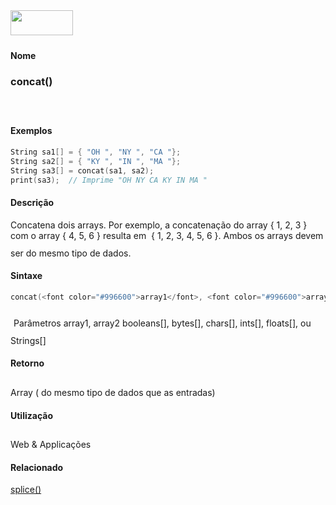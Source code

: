 <img height="40" src="../images/1pix.gif" width="100"/>
<img height="1" src="../images/1pix.gif" width="20"/>
<img height="1" src="../images/1pix.gif" width="555"/>

#### Nome
### concat()
<img height="25" src="../images/1pix.gif" width="1"/>

#### Exemplos

```pde
String sa1[] = { "OH ", "NY ", "CA "}; 
String sa2[] = { "KY ", "IN ", "MA "}; 
String sa3[] = concat(sa1, sa2); 
print(sa3);  // Imprime "OH NY CA KY IN MA " 

```

#### Descrição
Concatena dois arrays. Por exemplo, a
concatenação do array { 1, 2, 3 } com o array { 4,
5, 6 } resulta em  { 1, 2, 3, 4, 5, 6 }. Ambos os arrays devem ser
do mesmo tipo de dados.
<img height="25" src="../images/1pix.gif" width="1"/>

#### Sintaxe
```pde
concat(<font color="#996600">array1</font>, <font color="#996600">array2</font>)

```
<img height="25" src="../images/1pix.gif" width="1"/>
Parâmetros
array1, array2
booleans[], bytes[], chars[], ints[], floats[], ou Strings[]
<img height="25" src="../images/1pix.gif" width="1"/>

#### Retorno

	
Array ( do mesmo tipo de dados que as entradas)
<img height="25" src="../images/1pix.gif" width="1"/>

#### Utilização

	
Web & Applicações
<img height="25" src="../images/1pix.gif" width="1"/>

#### Relacionado
[splice()](splice_)
